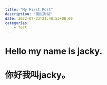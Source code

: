 ```yaml
---
title: "My First Post"
description: "測試測試"
date: 2022-07-23T21:48:53+08:00
categories:
    - Test
---
```

# Hello my name is jacky.
# 你好我叫jacky。
